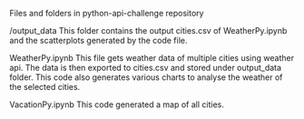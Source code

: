 Files and folders in python-api-challenge repository

/output_data
This folder contains the output cities.csv of WeatherPy.ipynb and the scatterplots generated by the code file.

WeatherPy.ipynb
This file gets weather data of multiple cities using weather api. The data is then exported to cities.csv and stored under output_data folder. 
This code also generates various charts to analyse the weather of the selected cities.

VacationPy.ipynb
This code generated a map of all cities. 